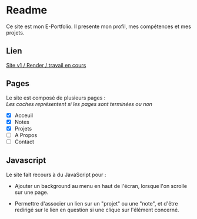 # Readme

Ce site est mon E-Portfolio.
Il presente mon profil, mes compétences et mes projets.

## Lien

[Site v1 / Render / travail en cours](https://diegopenicaudbernal-website.onrender.com/)

## Pages

Le site est composé de plusieurs pages :  
*Les coches représentent si les pages sont terminées ou non*

- [x] Acceuil
- [x] Notes
- [x] Projets
- [ ] A Propos
- [ ] Contact

## Javascript

Le site fait recours à du JavaScript pour :

- Ajouter un background au menu en haut de l'écran, lorsque l'on scrolle sur une page.

- Permettre d'associer un lien sur un "projet" ou une "note", et d'être redirigé sur le lien en question si une clique sur l'élément concerné.

